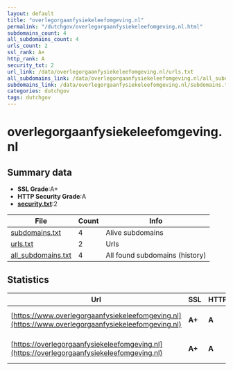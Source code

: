 ```yaml
---
layout: default
title: "overlegorgaanfysiekeleefomgeving.nl"
permalink: "/dutchgov/overlegorgaanfysiekeleefomgeving.nl.html"
subdomains_count: 4
all_subdomains_count: 4
urls_count: 2
ssl_rank: A+
http_rank: A
security_txt: 2
url_link: /data/overlegorgaanfysiekeleefomgeving.nl/urls.txt
all_subdomains_link: /data/overlegorgaanfysiekeleefomgeving.nl/all_subdomains.txt
subdomains_link: /data/overlegorgaanfysiekeleefomgeving.nl/subdomains.txt
categories: dutchgov
tags: dutchgov
---
```



# overlegorgaanfysiekeleefomgeving.nl
## Summary data


 - **SSL Grade**:A+
 - **HTTP Security Grade**:A
 - **[security.txt](https://www.digitaleoverheid.nl/nieuws/standaard-security-txt-nu-verplicht-voor-overheid/)**:2


| File       | Count | Info |
|------------|-------|------|
|[subdomains.txt](/DutchGovScope/data/overlegorgaanfysiekeleefomgeving.nl/subdomains.txt)|4|Alive subdomains|
|[urls.txt](/DutchGovScope/data/overlegorgaanfysiekeleefomgeving.nl/urls.txt)|2|Urls|
|[all_subdomains.txt](/DutchGovScope/data/overlegorgaanfysiekeleefomgeving.nl/all_subdomains.txt)|4|All found subdomains (history)|


## Statistics


| Url | SSL | HTTP | Server | Cookie | HSTS | CORS | CTO | CSP | XFO | XXP | RP |FP| Tech |Title |
|--------|-------|-------|------|------|------|------|------|------|------|------|------|------|------|------|
|[https://www.overlegorgaanfysiekeleefomgeving.nl](https://www.overlegorgaanfysiekeleefomgeving.nl)| **A+**| **A**|| |:white_check_mark: | | | | :white_check_mark: | :white_check_mark: | :white_check_mark: | |HSTS Microsoft ASP.NET|Object moved|
|[https://overlegorgaanfysiekeleefomgeving.nl](https://overlegorgaanfysiekeleefomgeving.nl)| **A+**| **A**|| |:white_check_mark: | | | | :white_check_mark: | :white_check_mark: | :white_check_mark: | |HSTS Microsoft ASP.NET|Object moved|

